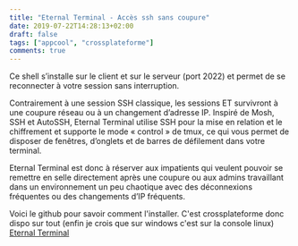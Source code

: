 ```yaml
---
title: "Eternal Terminal - Accès ssh sans coupure"
date: 2019-07-22T14:28:13+02:00
draft: false
tags: ["appcool", "crossplateforme"]
comments: true
---
```


Ce shell s’installe sur le client et sur le serveur (port 2022) et permet de se reconnecter à votre session sans interruption.

Contrairement à une session SSH classique, les sessions ET survivront à une coupure réseau ou à un changement d’adresse IP. Inspiré de Mosh, SSH et AutoSSH, Eternal Terminal utilise SSH pour la mise en relation et le chiffrement et supporte le mode « control » de tmux, ce qui vous permet de disposer de fenêtres, d’onglets et de barres de défilement dans votre terminal.

Eternal Terminal est donc à réserver aux impatients qui veulent pouvoir se remettre en selle directement après une coupure ou aux admins travaillant dans un environnement un peu chaotique avec des déconnexions fréquentes ou des changements d’IP fréquents.

Voici le github pour savoir comment l'installer. C'est crossplateforme donc dispo sur tout (enfin je crois que sur windows c'est sur la console linux)
[Eternal Terminal](https://github.com/MisterTea/EternalTerminal)
